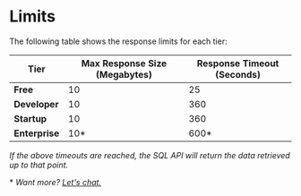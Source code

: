 # Limits

The following table shows the response limits for each tier:

| Tier      | Max Response Size (Megabytes)      | Response Timeout (Seconds)                                                                 |
| --------- | --------- | --------------------------------------------------------------------------- |
| **Free**  | 10  | 25      |
| **Developer**   | 10 | 360 |
| **Startup** | 10    | 360                   |
| **Enterprise** | 10*    | 600*                   |

*If the above timeouts are reached, the SQL API will return the data retrieved up to that point.*

\* *Want more? [Let's chat.](mailto:team@transpose.io)*